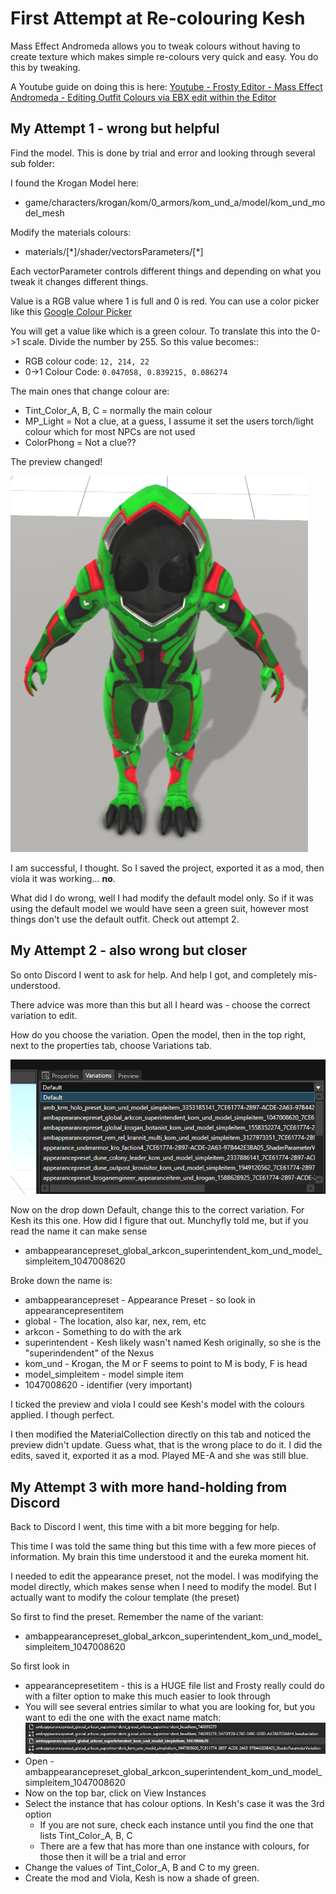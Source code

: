 # First Attempt at Re-colouring Kesh

Mass Effect Andromeda allows you to tweak colours without having to create texture which makes simple re-colours very quick and easy. You do this by tweaking.

A Youtube guide on doing this is here:  [Youtube - Frosty Editor - Mass Effect Andromeda - Editing Outfit Colours via EBX edit within the Editor](https://www.youtube.com/watch?v=oDTSRM9yw3w)

## My Attempt 1 - wrong but helpful

Find the model. This is done by trial and error and looking through several sub folder:

I found the Krogan Model here:

* game/characters/krogan/kom/0_armors/kom_und_a/model/kom_und_model_mesh

Modify the materials colours:

* materials/[\*]/shader/vectorsParameters/[\*]

Each vectorParameter controls different things and depending on what you tweak it changes different things.

Value is a RGB value where 1 is full and 0 is red. You can use a color picker like this [Google Colour Picker](https://www.google.com/search?q=rgb%20colour%20picker)

You will get a value like which is a green colour. To translate this into the 0->1 scale. Divide the number by 255. So this value becomes::

* RGB colour code: `12, 214, 22`
* 0->1 Colour Code: `0.047058, 0.839215, 0.086274`

The main ones that change colour are:

* Tint_Color_A, B, C = normally the main colour
* MP_Light = Not a clue, at a guess, I assume it set the users torch/light colour which for most NPCs are not used
* ColorPhong = Not a clue??

The preview changed!

![Green Kesh in Preview](images/green-kesh.png)

I am successful, I thought. So I saved the project, exported it as a mod, then viola it was working... **no**.

What did I do wrong, well I had modify the default model only. So if it was using the default model we would have seen a green suit, however most things don't use the default outfit. Check out attempt 2.

## My Attempt 2 - also wrong but closer

So onto Discord I went to ask for help. And help I got, and completely mis-understood.

There advice was more than this but all I heard was - choose the correct variation to edit.

How do you choose the variation. Open the model, then in the top right, next to the properties tab, choose Variations tab.

![Variation drop down](images/variation-drop-down.png)

Now on the drop down Default, change this to the correct variation. For Kesh its this one. How did I figure that out. Munchyfly told me, but if you read the name it can make sense

* ambappearancepreset_global_arkcon_superintendent_kom_und_model_simpleitem_1047008620

Broke down the name is:

* ambappearancepreset - Appearance Preset - so look in appearancepresentitem
* global - The location, also kar, nex, rem, etc
* arkcon - Something to do with the ark
* superintendent - Kesh likely wasn't named Kesh originally, so she is the "superindendent" of the Nexus
* kom_und - Krogan, the M or F seems to point to M is body, F is head
* model_simpleitem - model simple item
* 1047008620 - identifier (very important)

I ticked the preview and viola I could see Kesh's model with the colours applied. I though perfect.

I then modified the MaterialCollection directly on this tab and noticed the preview didn't update. Guess what, that is the wrong place to do it. I did the edits, saved it, exported it as a mod. Played ME-A and she was still blue.

## My Attempt 3 with more hand-holding from Discord

Back to Discord I went, this time with a bit more begging for help.

This time I was told the same thing but this time with a few more pieces of information. My brain this time understood it and the eureka moment hit.

I needed to edit the appearance preset, not the model. I was modifying the model directly, which makes sense when I need to modify the model. But I actually want to modify the colour template (the preset)

So first to find the preset. Remember the name of the variant:

* ambappearancepreset_global_arkcon_superintendent_kom_und_model_simpleitem_1047008620

So first look in

* appearancepresetitem - this is a HUGE file list and Frosty really could do with a filter option to make this much easier to look through
* You will see several entries similar to what you are looking for, but you want to edi the one with the exact name match:
  ![Kesh List](images/ambappearancepreset-kesh-list.png)
* Open - ambappearancepreset_global_arkcon_superintendent_kom_und_model_simpleitem_1047008620
* Now on the top bar, click on View Instances
* Select the instance that has colour options. In Kesh's case it was the 3rd option
  + If you are not sure, check each instance until you find the one that lists Tint_Color_A, B, C
  + There are a few that has more than one instance with colours, for those then it will be a trial and error
* Change the values of Tint_Color_A, B and C to my green.
* Create the mod and Viola, Kesh is now a shade of green.
